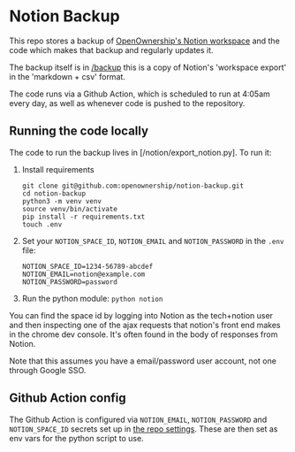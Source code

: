 # Notion Backup

This repo stores a backup of [OpenOwnership's Notion workspace](https://www.notion.so/openownership/OpenOwnership-Home-e6298eada76f4535bc2ea177ba79413e)
and the code which makes that backup and regularly updates it.

The backup itself is in [/backup](https://github.com/openownership/notion-backup/tree/master/backup)
this is a copy of Notion's 'workspace export' in the 'markdown + csv' format.

The code runs via a Github Action, which is scheduled to run at 4:05am every
day, as well as whenever code is pushed to the repository.

## Running the code locally

The code to run the backup lives in [/notion/export_notion.py]. To run it:

1. Install requirements

   ```shell
   git clone git@github.com:openownership/notion-backup.git
   cd notion-backup
   python3 -m venv venv
   source venv/bin/activate
   pip install -r requirements.txt
   touch .env
   ```

2. Set your `NOTION_SPACE_ID`, `NOTION_EMAIL` and `NOTION_PASSWORD` in the
   `.env` file:

   ```shell
   NOTION_SPACE_ID=1234-56789-abcdef
   NOTION_EMAIL=notion@example.com
   NOTION_PASSWORD=password
   ```

3. Run the python module: `python notion`

You can find the space id by logging into Notion as the tech+notion user and then
inspecting one of the ajax requests that notion's front end makes in the
chrome dev console. It's often found in the body of responses from Notion.

Note that this assumes you have a email/password user account, not one through
Google SSO.

## Github Action config

The Github Action is configured via `NOTION_EMAIL`, `NOTION_PASSWORD` and
`NOTION_SPACE_ID` secrets set up in [the repo settings](https://github.com/openownership/notion-backup/settings/secrets).
These are then set as env vars for the python script to use.
